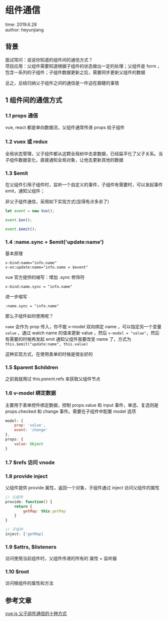 # 组件通信

time: 2019.6.28  
author: heyunjiang

## 背景

面试常问：说说你知道的组件间的通信方式？  
项目应用：父组件需要知道根据子组件的状态做出一定的处理；父组件是 form ，包含一系列的子组件；子组件数据更新之后，需要同步更新父组件的数据

总之，总结归纳父子组件之间的通信是一件迫在眉睫的事情

## 1 组件间的通信方式

### 1.1 props 通信

vue, react 都是单向数据流，父组件通常传递 props 给子组件

### 1.2 vuex 或 redux

全局状态管理，父子组件都从这颗全局树中去拿数据，已经扁平化了父子关系。当子组件数据变化，直接通知全局对象，让他去更新其他的数据

### 1.3 $emit

在父组件引用子组件时，监听一个自定义的事件，子组件有需要时，可以发起事件 emit，通知父组件；

非父子组件通信，采用如下实现方式(显得有点多余了)

```javascript
let event = new Vue();

event.$on();

event.$emit();
```

### 1.4 :name.sync + $emit('update:name')

基本原理

```vue
v-bind:name="info.name"
v-on:update:name="info.name = $event"
```

vue 官方提供的缩写：增加 .sync 修饰符

`v-bind:name.sync = "info.name"`

进一步缩写

`:name.sync = "info.name"`

那么子组件如何使用呢？

`name` 会作为 prop 传入，你不能 v-model 双向绑定 name ，可以指定另一个变量 `value` ，通过 watch name 的值来更新 value ，然后 `v-model = "value"`，然后有需要的时候再发起 emit 通知父组件我要改变 name 了，方式为 `this.$emit("update:name", this.value)`

这种实现方式，在使用表单的时候是很友好的

### 1.5 $parent $children

之前我就用过 this.$parent.$refs 来获取父组件节点

### 1.6 v-model 绑定数据

主要用于表单控件绑定数据，控制 props.value 和 input 事件，单选、复选则是 props.checked 和 change 事件。需要在子组件中配置 model 选项

```javascript
model: {
    prop: 'value',
    event: 'change'
},
props: {
    value: Object
}
```

### 1.7 $refs 访问 vnode

### 1.8 provide inject

父组件提供 provide 属性，返回一个对象，子组件通过 inject 访问父组件的属性

```javascript
// 父组件
provide: function() {
    return {
        getMap: this.getMap
    }
}

// 子组件
inject: ['getMap]
```

### 1.9 $attrs, $listeners

访问使用当前组件时，父组件传递的所有的 属性 + 监听器

### 1.10 $root

访问根组件的属性和方法

## 参考文章

[vue.js 父子组件通信的十种方式](https://zhuanlan.zhihu.com/p/48090472)
